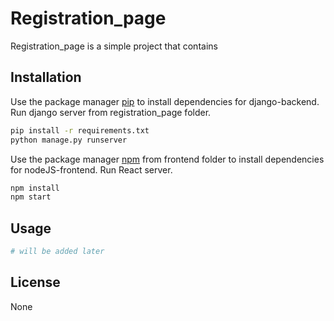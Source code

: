 # Registration_page

Registration_page is a simple project that contains 

## Installation

Use the package manager [pip](https://pip.pypa.io/en/stable/) to install dependencies for django-backend.
Run django server from registration_page folder.

```bash
pip install -r requirements.txt
python manage.py runserver
```
Use the package manager [npm](https://www.npmjs.com/) from frontend folder to install dependencies for nodeJS-frontend.
Run React server.

```bash
npm install
npm start
```

## Usage

```python
# will be added later
```

## License

None